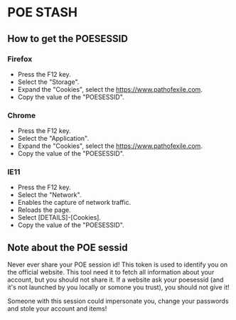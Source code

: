 # POE STASH

## How to get the POESESSID

### Firefox

  * Press the F12 key.
  * Select the "Storage".
  * Expand the "Cookies", select the https://www.pathofexile.com.
  * Copy the value of the "POESESSID".

### Chrome

  * Press the F12 key.
  * Select the "Application".
  * Expand the "Cookies", select the https://www.pathofexile.com.
  * Copy the value of the "POESESSID".

### IE11

  * Press the F12 key.
  * Select the "Network".
  * Enables the capture of network traffic.
  * Reloads the page.
  * Select [DETAILS]-[Cookies].
  * Copy the value of the "POESESSID".

## Note about the POE sessid

Never ever share your POE session id! This token is used to identify you on the
official website. This tool need it to fetch all information about your account,
but you should not share it. If a website ask your poesessid (and it's not
launched by you locally or somone you trust), you should not give it!

Someone with this session could impersonate you, change your passwords and stole
your account and items!